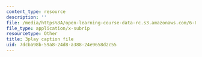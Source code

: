 ```yaml
---
content_type: resource
description: ''
file: /media/https%3A/open-learning-course-data-rc.s3.amazonaws.com/6-890-algorithmic-lower-bounds-fun-with-hardness-proofs-fall-2014/7dcba98b59a824d8a38824e9658d2c55_tkU8_LJGCvE.srt
file_type: application/x-subrip
resourcetype: Other
title: 3play caption file
uid: 7dcba98b-59a8-24d8-a388-24e9658d2c55
---
```

